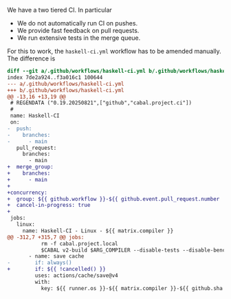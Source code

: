 We have a two tiered CI. In particular

- We do not automatically run CI on pushes.
- We provide fast feedback on pull requests.
- We run extensive tests in the merge queue.

For this to work, the `haskell-ci.yml` workflow has to be amended manually. The
difference is

```diff
diff --git a/.github/workflows/haskell-ci.yml b/.github/workflows/haskell-ci.yml
index 7de2a924..f3a016c1 100644
--- a/.github/workflows/haskell-ci.yml
+++ b/.github/workflows/haskell-ci.yml
@@ -13,16 +13,19 @@
 # REGENDATA ("0.19.20250821",["github","cabal.project.ci"])
 #
 name: Haskell-CI
 on:
-  push:
-    branches:
-      - main
   pull_request:
     branches:
       - main
+  merge_group:
+    branches:
+      - main
+
+concurrency:
+  group: ${{ github.workflow }}-${{ github.event.pull_request.number || github.ref }}
+  cancel-in-progress: true
+
 jobs:
   linux:
     name: Haskell-CI - Linux - ${{ matrix.compiler }}
@@ -312,7 +315,7 @@ jobs:
           rm -f cabal.project.local
           $CABAL v2-build $ARG_COMPILER --disable-tests --disable-benchmarks all
       - name: save cache
-        if: always()
+        if: ${{ !cancelled() }}
         uses: actions/cache/save@v4
         with:
           key: ${{ runner.os }}-${{ matrix.compiler }}-${{ github.sha }}
```

